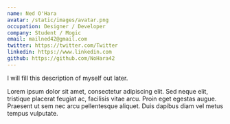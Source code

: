 ```yaml
---
name: Ned O'Hara
avatar: /static/images/avatar.png
occupation: Designer / Developer
company: Student / Mogic
email: mailned42@gmail.com
twitter: https://twitter.com/Twitter
linkedin: https://www.linkedin.com
github: https://github.com/NoHara42
---
```

I will fill this description of myself out later.

Lorem ipsum dolor sit amet, consectetur adipiscing elit. Sed neque elit, tristique placerat feugiat ac, facilisis vitae arcu. Proin eget egestas augue. Praesent ut sem nec arcu pellentesque aliquet. Duis dapibus diam vel metus tempus vulputate.

